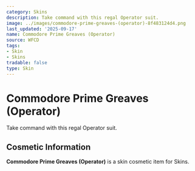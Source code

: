 ```yaml
---
category: Skins
description: Take command with this regal Operator suit.
image: ../images/commodore-prime-greaves-(operator)-8f483124d4.png
last_updated: '2025-09-17'
name: Commodore Prime Greaves (Operator)
source: WFCD
tags:
- Skin
- Skins
tradable: false
type: Skin
---
```


# Commodore Prime Greaves (Operator)

Take command with this regal Operator suit.

## Cosmetic Information

**Commodore Prime Greaves (Operator)** is a skin cosmetic item for Skins.

